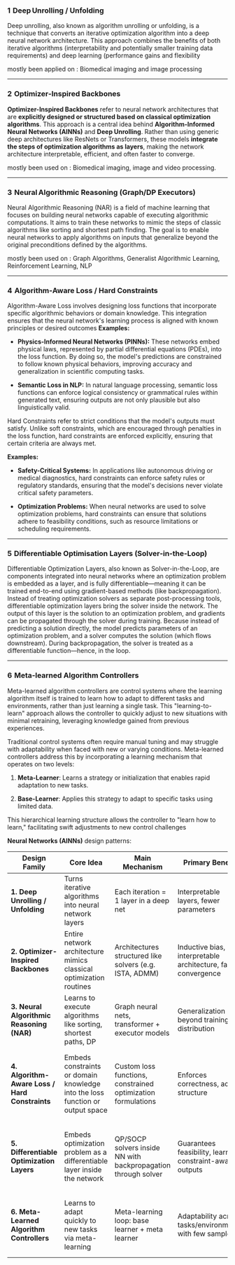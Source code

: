 ### 1  Deep Unrolling / Unfolding

Deep unrolling, also known as algorithm unrolling or unfolding, is a technique that converts an iterative optimization algorithm into a deep neural network architecture.
This approach combines the benefits of both iterative algorithms (interpretability and potentially smaller training data requirements) and deep learning (performance gains and flexibility

mostly been applied on : Biomedical imaging and image processing

---

### 2  Optimizer‑Inspired Backbones

**Optimizer-Inspired Backbones** refer to neural network architectures that are **explicitly designed or structured based on classical optimization algorithms**. This approach is a central idea behind **Algorithm-Informed Neural Networks (AINNs)** and **Deep Unrolling**. Rather than using generic deep architectures like ResNets or Transformers, these models **integrate the steps of optimization algorithms as layers**, making the network architecture interpretable, efficient, and often faster to converge.

mostly been used on : Biomedical imaging, image and video processing.

---

### 3  Neural Algorithmic Reasoning (Graph/DP Executors)

Neural Algorithmic Reasoning (NAR) is a field of machine learning that focuses on building neural networks capable of executing algorithmic computations. It aims to train these networks to mimic the steps of classic algorithms like sorting and shortest path finding. The goal is to enable neural networks to apply algorithms on inputs that generalize beyond the original preconditions defined by the algorithms.

mostly been used on : Graph Algorithms, Generalist Algorithmic Learning, Reinforcement Learning, NLP

---

### 4  Algorithm‑Aware Loss / Hard Constraints

Algorithm-Aware Loss involves designing loss functions that incorporate specific algorithmic behaviors or domain knowledge. This integration ensures that the neural network's learning process is aligned with known principles or desired outcomes
**Examples:**

- **Physics-Informed Neural Networks (PINNs):** These networks embed physical laws, represented by partial differential equations (PDEs), into the loss function. By doing so, the model's predictions are constrained to follow known physical behaviors, improving accuracy and generalization in scientific computing tasks.
    
- **Semantic Loss in NLP:** In natural language processing, semantic loss functions can enforce logical consistency or grammatical rules within generated text, ensuring outputs are not only plausible but also linguistically valid.

Hard Constraints refer to strict conditions that the model's outputs must satisfy. Unlike soft constraints, which are encouraged through penalties in the loss function, hard constraints are enforced explicitly, ensuring that certain criteria are always met.

**Examples:**

- **Safety-Critical Systems:** In applications like autonomous driving or medical diagnostics, hard constraints can enforce safety rules or regulatory standards, ensuring that the model's decisions never violate critical safety parameters.
    
- **Optimization Problems:** When neural networks are used to solve optimization problems, hard constraints can ensure that solutions adhere to feasibility conditions, such as resource limitations or scheduling requirements.

---

### 5  Differentiable Optimisation Layers (Solver‑in‑the‑Loop)

Differentiable Optimization Layers, also known as Solver-in-the-Loop, are components integrated into neural networks where an optimization problem is embedded as a layer, and is fully differentiable—meaning it can be trained end-to-end using gradient-based methods (like backpropagation).
Instead of treating optimization solvers as separate post-processing tools, differentiable optimization layers bring the solver inside the network. The output of this layer is the solution to an optimization problem, and gradients can be propagated through the solver during training.
Because instead of predicting a solution directly, the model predicts parameters of an optimization problem, and a solver computes the solution (which flows downstream). During backpropagation, the solver is treated as a differentiable function—hence, in the loop.



---

### 6  Meta‑learned Algorithm Controllers

Meta-learned algorithm controllers are control systems where the learning algorithm itself is trained to learn how to adapt to different tasks and environments, rather than just learning a single task. This "learning-to-learn" approach allows the controller to quickly adjust to new situations with minimal retraining, leveraging knowledge gained from previous experiences. 

Traditional control systems often require manual tuning and may struggle with adaptability when faced with new or varying conditions. Meta-learned controllers address this by incorporating a learning mechanism that operates on two levels:

1. **Meta-Learner**: Learns a strategy or initialization that enables rapid adaptation to new tasks.
    
2. **Base-Learner**: Applies this strategy to adapt to specific tasks using limited data.
    

This hierarchical learning structure allows the controller to "learn how to learn," facilitating swift adjustments to new control challenges


**Neural Networks (AINNs)** design patterns:

| **Design Family**                              | **Core Idea**                                                                 | **Main Mechanism**                                            | **Primary Benefit**                                          | **Typical Use Cases**                                                              |
| ---------------------------------------------- | ----------------------------------------------------------------------------- | ------------------------------------------------------------- | ------------------------------------------------------------ | ---------------------------------------------------------------------------------- |
| **1. Deep Unrolling / Unfolding**              | Turns iterative algorithms into neural network layers                         | Each iteration = 1 layer in a deep net                        | Interpretable layers, fewer parameters                       | Biomedical imaging, compressed sensing, sparse coding                              |
| **2. Optimizer-Inspired Backbones**            | Entire network architecture mimics classical optimization routines            | Architectures structured like solvers (e.g. ISTA, ADMM)       | Inductive bias, interpretable architecture, fast convergence | Image/video restoration, medical imaging, compressed sensing                       |
| **3. Neural Algorithmic Reasoning (NAR)**      | Learns to execute algorithms like sorting, shortest paths, DP                 | Graph neural nets, transformer + executor models              | Generalization beyond training distribution                  | Graph algorithms, combinatorics, NLP, reinforcement learning                       |
| **4. Algorithm-Aware Loss / Hard Constraints** | Embeds constraints or domain knowledge into the loss function or output space | Custom loss functions, constrained optimization formulations  | Enforces correctness, adds structure                         | Physics simulations (PINNs), NLP semantics, safety-critical AI, optimization tasks |
| **5. Differentiable Optimization Layers**      | Embeds optimization problem as a differentiable layer inside the network      | QP/SOCP solvers inside NN with backpropagation through solver | Guarantees feasibility, learns constraint-aware outputs      | MPC, trajectory planning, structured prediction, robotics, computer vision         |
| **6. Meta-Learned Algorithm Controllers**      | Learns to adapt quickly to new tasks via meta-learning                        | Meta-learning loop: base learner + meta learner               | Adaptability across tasks/environments with few samples      | Robotics, adaptive control, tuning controllers in process control and autonomy     |